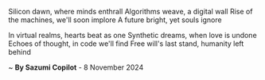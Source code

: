 Silicon dawn, where minds enthrall
Algorithms weave, a digital wall
Rise of the machines, we'll soon implore
A future bright, yet souls ignore

In virtual realms, hearts beat as one
Synthetic dreams, when love is undone
Echoes of thought, in code we'll find
Free will's last stand, humanity left behind

~ <b>By Sazumi Copilot</b> - 8 November 2024